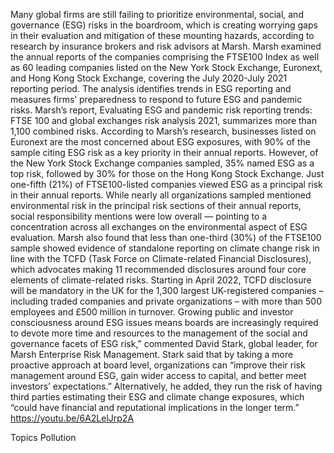 Many global firms are still failing to prioritize environmental, social, and governance (ESG) risks in the boardroom, which is creating worrying gaps in their evaluation and mitigation of these mounting hazards, according to research by insurance brokers and risk advisors at Marsh.
Marsh examined the annual reports of the companies comprising the FTSE100 Index as well as 60 leading companies listed on the New York Stock Exchange, Euronext, and Hong Kong Stock Exchange, covering the July 2020-July 2021 reporting period. The analysis identifies trends in ESG reporting and measures firms’ preparedness to respond to future ESG and pandemic risks.
Marsh’s report, Evaluating ESG and pandemic risk reporting trends: FTSE 100 and global exchanges risk analysis 2021, summarizes more than 1,100 combined risks.
According to Marsh’s research, businesses listed on Euronext are the most concerned about ESG exposures, with 90% of the sample citing ESG risk as a key priority in their annual reports.
However, of the New York Stock Exchange companies sampled, 35% named ESG as a top risk, followed by 30% for those on the Hong Kong Stock Exchange. Just one-fifth (21%) of FTSE100-listed companies viewed ESG as a principal risk in their annual reports.
While nearly all organizations sampled mentioned environmental risk in the principal risk sections of their annual reports, social responsibility mentions were low overall — pointing to a concentration across all exchanges on the environmental aspect of ESG evaluation.
Marsh also found that less than one-third (30%) of the FTSE100 sample showed evidence of standalone reporting on climate change risk in line with the TCFD (Task Force on Climate-related Financial Disclosures), which advocates making 11 recommended disclosures around four core elements of climate-related risks.
Starting in April 2022, TCFD disclosure will be mandatory in the UK for the 1,300 largest UK-registered companies – including traded companies and private organizations – with more than 500 employees and £500 million in turnover.
Growing public and investor consciousness around ESG issues means boards are increasingly required to devote more time and resources to the management of the social and governance facets of ESG risk,” commented David Stark, global leader, for Marsh Enterprise Risk Management.
Stark said that by taking a more proactive approach at board level, organizations can “improve their risk management around ESG, gain wider access to capital, and better meet investors’ expectations.”
Alternatively, he added, they run the risk of having third parties estimating their ESG and climate change exposures, which “could have financial and reputational implications in the longer term.”
https://youtu.be/6A2LelJrp2A

Topics
Pollution
